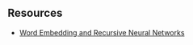 ## Resources

- [Word Embedding and Recursive Neural Networks](https://colah.github.io/posts/2014-07-NLP-RNNs-Representations/)
